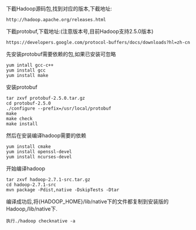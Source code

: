 下截Hadoop源码包,找到对应的版本,下截地址:

    http://hadoop.apache.org/releases.html
    
下截protobuf,下载地址:(注意版本号,目前Hadoop支持2.5.0版本)

    https://developers.google.com/protocol-buffers/docs/downloads?hl=zh-cn
    
先安装protobuf需要依赖的包,如果已安装可忽略
    
    yum intall gcc-c++
    yum install gcc
    yum install make
    
安装protobuf
    
    tar zxvf protobuf-2.5.0.tar.gz
    cd protobuf-2.5.0
    ./configure --prefix=/usr/local/protobuf
    make
    make check
    make install
    
然后在安装编译hadoop需要的依赖
    
    yum install cmake
    yum install openssl-devel
    yum install ncurses-devel
    
开始编译hadoop

    tar zxvf hadoop-2.7.1-src.tar.gz
    cd hadoop-2.7.1-src
    mvn package -Pdist,native -DskipTests -Dtar
    
编译成功后,将{HADOOP_HOME}/lib/native下的文件都复制到安装版的Hadoop,/lib/native下.

    执行./hadoop checknative -a
    
